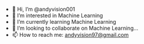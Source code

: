 - 👋 Hi, I’m @andyvision001
- 👀 I’m interested in Machine Learning
- 🌱 I’m currently learning Machine Learning
- 💞️ I’m looking to collaborate on Machine Learning...
- 📫 How to reach me: andyvision97@gmail.com

<!---
andyvision001/andyvision001 is a ✨ special ✨ repository because its `README.md` (this file) appears on your GitHub profile.
You can click the Preview link to take a look at your changes.
--->
